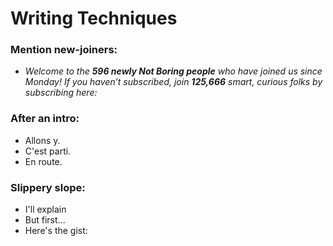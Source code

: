 # Writing Techniques

### Mention new-joiners:

- _Welcome to the **596 newly Not Boring people** who have joined us since Monday! If you haven’t subscribed, join **125,666** smart, curious folks by subscribing here:_




### After an intro:
- Allons y.
- C'est parti.
- En route.

### Slippery slope:
- I'll explain
- But first...
- Here's the gist:

